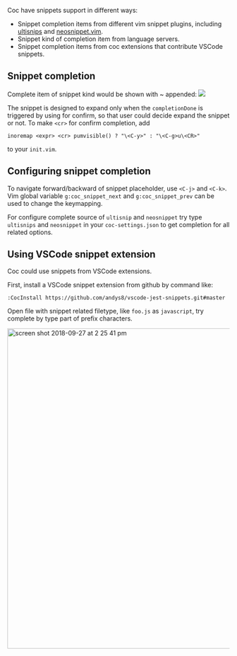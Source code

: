Coc have snippets support in different ways:

* Snippet completion items from different vim snippet plugins, including [ultisnips](https://github.com/SirVer/ultisnips) and [neosnippet.vim](https://github.com/Shougo/neosnippet.vim).
* Snippet kind of completion item from language servers.
* Snippet completion items from coc extensions that contribute VSCode snippets.

## Snippet completion

Complete item of snippet kind would be shown with ~ appended:
![](https://user-images.githubusercontent.com/251450/42562999-b4eb9634-852f-11e8-9f61-bab2bc19db3f.png)

The snippet is designed to expand only when the `completionDone` is triggered by using <C-y> for confirm, so that user could decide expand the snippet or not. To make `<cr>` for confirm completion, add
``` vim
inoremap <expr> <cr> pumvisible() ? "\<C-y>" : "\<C-g>u\<CR>"
```
to your `init.vim`.

## Configuring snippet completion

To navigate forward/backward of snippet placeholder, use `<C-j>` and `<C-k>`.
Vim global variable `g:coc_snippet_next` and `g:coc_snippet_prev` can be used to change the keymapping.

For configure complete source of `ultisnip` and `neosnippet` try type `ultisnips` and `neosnippet` in your `coc-settings.json` to get completion for all related options.

## Using VSCode snippet extension

Coc could use snippets from VSCode extensions.

First, install a VSCode snippet extension from github by command like:

```
:CocInstall https://github.com/andys8/vscode-jest-snippets.git#master
```

Open file with snippet related filetype, like `foo.js` as `javascript`, try complete by type part of prefix characters.

<img width="724" alt="screen shot 2018-09-27 at 2 25 41 pm" src="https://user-images.githubusercontent.com/251450/46127038-edadb280-c261-11e8-8e94-957b6d62c9a9.png">
